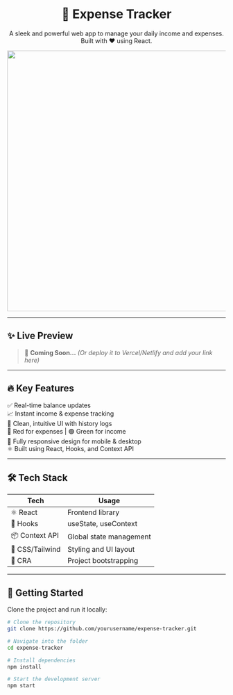 <h1 align="center">💸 Expense Tracker</h1>

<p align="center">A sleek and powerful web app to manage your daily income and expenses. Built with ❤️ using React.</p>

<p align="center">
  <img src=Screenshot 2025-05-22 153013](https://github.com/user-attachments/assets/00047708-ca04-4ed1-b2d9-af8abeaab86c) width="600"/>
</p>


---

## ✨ Live Preview

> 🚀 **Coming Soon...** *(Or deploy it to Vercel/Netlify and add your link here)*

---

## 🔥 Key Features

✅ Real-time balance updates  
📈 Instant income & expense tracking  
🧾 Clean, intuitive UI with history logs  
🔴 Red for expenses | 🟢 Green for income  
📱 Fully responsive design for mobile & desktop  
⚛️ Built using React, Hooks, and Context API  

---

## 🛠 Tech Stack

| Tech        | Usage                        |
|-------------|------------------------------|
| ⚛️ React     | Frontend library              |
| 🎣 Hooks     | useState, useContext          |
| 📦 Context API | Global state management     |
| 💅 CSS/Tailwind | Styling and UI layout       |
| 🔧 CRA       | Project bootstrapping         |

---

## 🚀 Getting Started

Clone the project and run it locally:

```bash
# Clone the repository
git clone https://github.com/yourusername/expense-tracker.git

# Navigate into the folder
cd expense-tracker

# Install dependencies
npm install

# Start the development server
npm start

